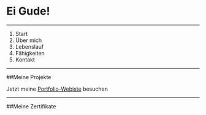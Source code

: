 # Ei Gude! 

--------------------------

1. Start
2. Über mich
3. Lebenslauf
4. Fähigkeiten
5. Kontakt

---------------------------

##Meine Projekte 

Jetzt meine [Portfolio-Webiste](https://oliveroeguet.github.io/Portfolio/) besuchen

-------------------------

##Meine Zertifikate
